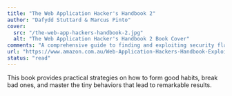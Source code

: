 ```yaml
---
title: "The Web Application Hacker's Handbook 2"
author: "Dafydd Stuttard & Marcus Pinto"
cover:
  src: "/the-web-app-hackers-handbook-2.jpg"
  alt: "The Web Application Hacker's Handbook 2 Book Cover"
comments: "A comprehensive guide to finding and exploiting security flaws in web applications. The book provides detailed methodologies and real-world examples for web application security testing."
url: "https://www.amazon.com.au/Web-Application-Hackers-Handbook-Exploiting/dp/1118026470"
status: "read"
---
```


This book provides practical strategies on how to form good habits, break bad ones, and master the tiny behaviors that lead to remarkable results.
